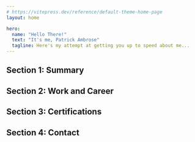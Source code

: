 ```yaml
---
# https://vitepress.dev/reference/default-theme-home-page
layout: home

hero:
  name: "Hello There!"
  text: "It's me, Patrick Ambrose"
  tagline: Here's my attempt at getting you up to speed about me...
---
```

<div class="custom-layout">
  
  ## Section 1: Summary

  ## Section 2: Work and Career

  ## Section 3: Certifications

  ## Section 4: Contact

</div>

<!-- <section class="certifications">
  <h2>Certifications</h2>
  <div class="cert-cards">
    <div class="cert-card">
      <img src="certificate1.jpg" alt="Certificate 1">
      <h3>AWS Certified Cloud Practitioner</h3>
      <p>Description of Certificate 1</p>
    </div>
    <div class="cert-card">
      <img src="certificate2.jpg" alt="Certificate 2">
      <h3>AWS Certified Solutions Architect Associate</h3>
      <p>Description of Certificate 2</p>
    </div>
  </div>
</section> -->